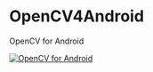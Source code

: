 # OpenCV4Android
OpenCV for Android

[![OpenCV for Android](http://img.youtube.com/vi/imTTaZTSVQk/0.jpg)](https://youtu.be/imTTaZTSVQk "OpenCV4Android")

